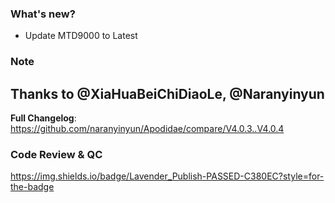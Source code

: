 ### What's new?
- Update MTD9000 to Latest
### Note
Thanks to @XiaHuaBeiChiDiaoLe, @Naranyinyun
---
**Full Changelog**: https://github.com/naranyinyun/Apodidae/compare/V4.0.3..V4.0.4

### Code Review & QC
https://img.shields.io/badge/Lavender_Publish-PASSED-C380EC?style=for-the-badge